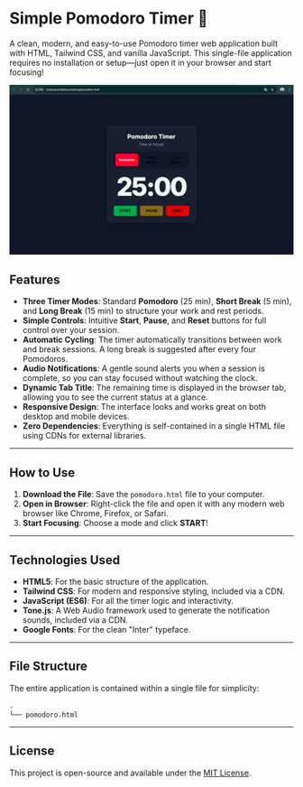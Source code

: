 # Simple Pomodoro Timer 🍅

A clean, modern, and easy-to-use Pomodoro timer web application built with HTML, Tailwind CSS, and vanilla JavaScript. This single-file application requires no installation or setup—just open it in your browser and start focusing\!

![screenshot](screenshot.png)

## Features

  * **Three Timer Modes**: Standard **Pomodoro** (25 min), **Short Break** (5 min), and **Long Break** (15 min) to structure your work and rest periods.
  * **Simple Controls**: Intuitive **Start**, **Pause**, and **Reset** buttons for full control over your session.
  * **Automatic Cycling**: The timer automatically transitions between work and break sessions. A long break is suggested after every four Pomodoros.
  * **Audio Notifications**: A gentle sound alerts you when a session is complete, so you can stay focused without watching the clock.
  * **Dynamic Tab Title**: The remaining time is displayed in the browser tab, allowing you to see the current status at a glance.
  * **Responsive Design**: The interface looks and works great on both desktop and mobile devices.
  * **Zero Dependencies**: Everything is self-contained in a single HTML file using CDNs for external libraries.

-----

## How to Use

1.  **Download the File**: Save the `pomodoro.html` file to your computer.
2.  **Open in Browser**: Right-click the file and open it with any modern web browser like Chrome, Firefox, or Safari.
3.  **Start Focusing**: Choose a mode and click **START**\!

-----

## Technologies Used

  * **HTML5**: For the basic structure of the application.
  * **Tailwind CSS**: For modern and responsive styling, included via a CDN.
  * **JavaScript (ES6)**: For all the timer logic and interactivity.
  * **Tone.js**: A Web Audio framework used to generate the notification sounds, included via a CDN.
  * **Google Fonts**: For the clean "Inter" typeface.

-----

## File Structure

The entire application is contained within a single file for simplicity:

```
.
└── pomodoro.html
```

-----

## License

This project is open-source and available under the [MIT License](https://opensource.org/licenses/MIT).
